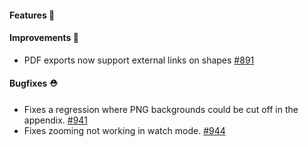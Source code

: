 #### Features 🚀

#### Improvements 🧹

- PDF exports now support external links on shapes [#891](https://github.com/terrastruct/d2/issues/891)

#### Bugfixes ⛑️

- Fixes a regression where PNG backgrounds could be cut off in the appendix. [#941](https://github.com/terrastruct/d2/pull/941)
- Fixes zooming not working in watch mode. [#944](https://github.com/terrastruct/d2/pull/944)
